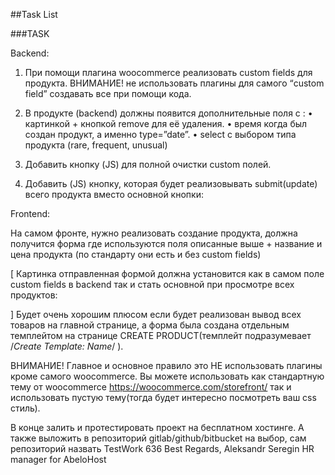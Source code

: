     
##Task List 


###TASK

Backend:

1.	При помощи плагина woocommerce реализовать custom fields для продукта.
ВНИМАНИЕ! не использовать плагины для самого “custom field” создавать все при помощи кода.
2.	В продукте (backend) должны появится дополнительные поля с :
•	картинкой + кнопкой remove для её удаления.
•	время когда был создан продукт, а именно type=”date”.
•	select c выбором типа продукта (rare, frequent, unusual)

3. Добавить кнопку (JS) для полной очистки custom полей.
4. Добавить (JS) кнопку, которая будет реализовывать submit(update)
всего продукта вместо основной кнопки:



Frontend:

На самом фронте, нужно реализовать создание продукта,  должна получится форма где используются поля описанные выше + название и цена продукта (по стандарту они есть и без custom fields)

[ Картинка отправленная формой должна установится как в самом поле custom fields в backend так и стать основной при просмотре всех продуктов:



]
Будет очень хорошим плюсом если будет реализован вывод всех товаров на главной странице, а форма была создана отдельным темплейтом на странице CREATE PRODUCT(темплейт подразумевает /*Create Template: Name*/ ).

ВНИМАНИЕ! Главное и основное правило это НЕ использовать плагины кроме самого woocommerce. Вы можете использовать как стандартную тему от woocommerce https://woocommerce.com/storefront/ так и использовать пустую тему(тогда будет интересно посмотреть ваш css стиль).

В конце залить и протестировать проект на бесплатном хостинге.
А также выложить в репозиторий gitlab/github/bitbucket на выбор, сам репозиторий назвать TestWork 636
Best Regards, 
Aleksandr Seregin
HR manager for AbeloHost